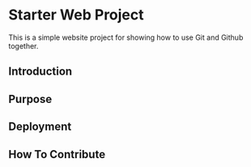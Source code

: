 # Starter Web Project

This is a simple website project for showing how to use Git and Github together.
## Introduction
## Purpose
## Deployment
## How To Contribute
